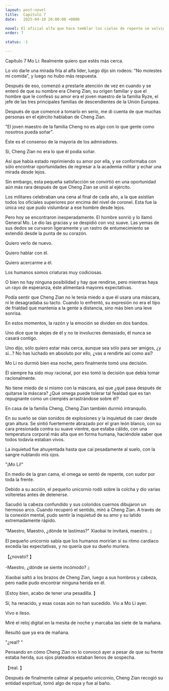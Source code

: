```yaml
---
layout: post-novel
title:  Capitulo 7
date:   2025-04-10 20:00:00 +0000

novel: El oficial alfa que hace temblar los cielos de repente se volvió dulce
order: 7

status: -1

---
```


Capítulo 7 Mo Li: Realmente quiero que estés más cerca.

Lo vio darle una mirada fría al alfa líder, luego dijo sin rodeos: "No molestes mi comida", y luego no hubo más respuesta.

Después de eso, comenzó a prestarle atención de vez en cuando y se enteró de que su nombre era Cheng Zian, su origen familiar y que el hombre que le confesó su amor era el joven maestro de la familia Ryze, el jefe de las tres principales familias de descendientes de la Unión Europea.

Después de que comencé a tomarlo en serio, me di cuenta de que muchas personas en el ejército hablaban de Cheng Zian.

"El joven maestro de la familia Cheng no es algo con lo que gente como nosotros pueda soñar".

Éste es el consenso de la mayoría de los admiradores.

Sí, Cheng Zian no era lo que él podía soñar.

Así que había estado reprimiendo su amor por ella, y se conformaba con sólo encontrar oportunidades de regresar a la academia militar y echar una mirada desde lejos.

Sin embargo, esta pequeña satisfacción se convirtió en una oportunidad aún más rara después de que Cheng Zian se unió al ejército.

Los militares celebraban una cena al final de cada año, a la que asistían todos los oficiales superiores por encima del nivel de coronel. Esta fue la única vez que pudo vislumbrar a ese hombre desde lejos.

Pero hoy se encontraron inesperadamente. El hombre sonrió y lo llamó General Mo. Le dio las gracias y se despidió con voz suave. Las yemas de sus dedos se curvaron ligeramente y un rastro de entumecimiento se extendió desde la punta de su corazón.

Quiero verlo de nuevo.

Quiero hablar con él.

Quiero acercarme a él.

Los humanos somos criaturas muy codiciosas.

O bien no hay ninguna posibilidad y hay que rendirse, pero mientras haya un rayo de esperanza, éste alimentará mayores expectativas.

Podía sentir que Cheng Zian no le tenía miedo a que él usara una máscara, ni le desagradaba su tacto. Cuando lo enfrentó, su expresión no era el tipo de frialdad que mantenía a la gente a distancia, sino más bien una leve sonrisa.

En estos momentos, la razón y la emoción se dividen en dos bandos.

Uno dice que te alejes de él y no te involucres demasiado, él nunca se casará contigo.

Uno dijo, sólo quiero estar más cerca, aunque sea sólo para ser amigos, ¿y si…? No has luchado en absoluto por ello, ¿vas a rendirte así como así?

Mo Li no durmió bien esa noche, pero finalmente tomó una decisión.

Él siempre ha sido muy racional, por eso tomó la decisión que debía tomar racionalmente.

No tiene miedo de sí mismo con la máscara, así que ¿qué pasa después de quitarse la máscara? ¿Qué omega puede tolerar tal fealdad que es tan repugnante como un ciempiés arrastrándose sobre él?

En casa de la familia Cheng, Cheng Zian también durmió intranquilo.

En su sueño se oían sonidos de explosiones y la inquietud de caer desde gran altura. Se sintió fuertemente abrazado por el gran león blanco, con su cara presionada contra su suave vientre, que estaba cálido, con una temperatura corporal más alta que en forma humana, haciéndole saber que todos todavía estaban vivos.

La inquietud fue ahuyentada hasta que caí pesadamente al suelo, con la sangre nublando mis ojos.

"¡Mo Li!"

En medio de la gran cama, el omega se sentó de repente, con sudor por toda la frente.

Debido a su acción, el pequeño unicornio rodó sobre la colcha y dio varias volteretas antes de detenerse.

Sacudió la cabeza confundido y sus coloridos cuernos dibujaron un hermoso arco. Cuando recuperó el sentido, miró a Cheng Zian. A través de la conexión mental, pudo sentir la inquietud de su amo y su latido extremadamente rápido.

"Maestro, Maestro, ¿dónde te lastimas?" Xiaobai te invitará, maestro. 』

El pequeño unicornio sabía que los humanos morirían si su ritmo cardíaco excedía las expectativas, y no quería que su dueño muriera.

【¿novato? 】

-Maestro, ¿dónde se siente incómodo? 』

Xiaobai saltó a los brazos de Cheng Zian, luego a sus hombros y cabeza, pero nadie pudo encontrar ninguna herida en él.

[Estoy bien, acabo de tener una pesadilla. 】

Sí, ha renacido, y esas cosas aún no han sucedido. Vio a Mo Li ayer.

Vivo e ileso.

Miré el reloj digital en la mesita de noche y marcaba las siete de la mañana.

Resultó que ya era de mañana.

"¿real? "

Pensando en cómo Cheng Zian no lo convocó ayer a pesar de que su frente estaba herida, sus ojos plateados estaban llenos de sospecha.

【real. 】

Después de finalmente calmar al pequeño unicornio, Cheng Zian recogió su entidad espiritual, tomó algo de ropa y fue al baño.





